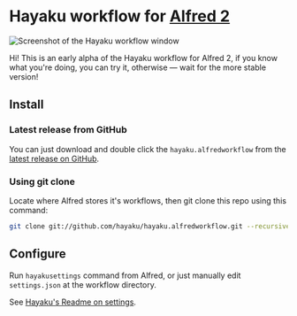 # Hayaku workflow for [Alfred 2](http://www.alfredapp.com/)

![Screenshot of the Hayaku workflow window](https://cloud.githubusercontent.com/assets/177485/11640247/a35f9f28-9d42-11e5-8079-18b79f933930.gif)

Hi! This is an early alpha of the Hayaku workflow for Alfred 2, if you know what you're doing, you can try it, otherwise — wait for the more stable version!

## Install

### Latest release from GitHub

You can just download and double click the `hayaku.alfredworkflow` from the [latest release on GitHub](https://github.com/hayaku/hayaku.alfredworkflow/releases/latest).

### Using git clone

Locate where Alfred stores it's workflows, then git clone this repo using this command:

``` sh
git clone git://github.com/hayaku/hayaku.alfredworkflow.git --recursive
```

## Configure

Run `hayakusettings` command from Alfred, or just manually edit `settings.json` at the workflow directory.

See [Hayaku's Readme on settings](https://github.com/hayaku/hayaku#settings-and-preferences).
